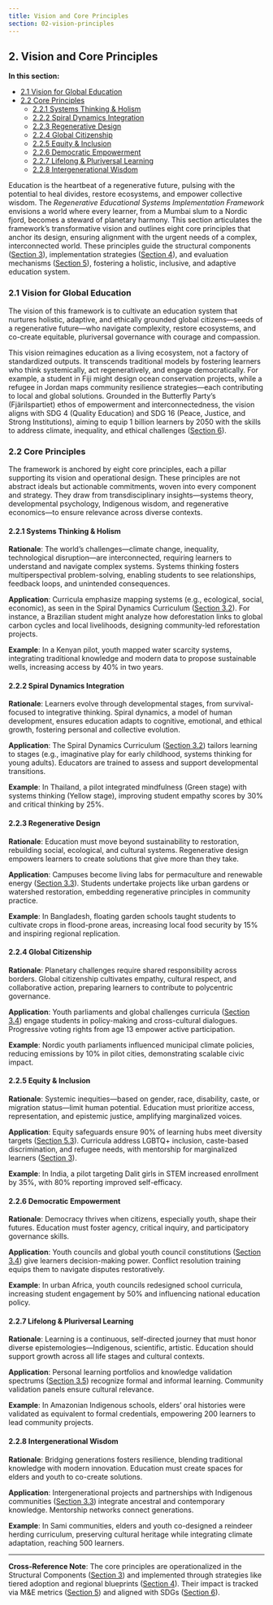 ```yaml
---
title: Vision and Core Principles
section: 02-vision-principles
---
```


## 2. Vision and Core Principles

**In this section:**
- [2.1 Vision for Global Education](#21-vision-for-global-education)
- [2.2 Core Principles](#22-core-principles)
  - [2.2.1 Systems Thinking & Holism](#221-systems-thinking--holism)
  - [2.2.2 Spiral Dynamics Integration](#222-spiral-dynamics-integration)
  - [2.2.3 Regenerative Design](#223-regenerative-design)
  - [2.2.4 Global Citizenship](#224-global-citizenship)
  - [2.2.5 Equity & Inclusion](#225-equity--inclusion)
  - [2.2.6 Democratic Empowerment](#226-democratic-empowerment)
  - [2.2.7 Lifelong & Pluriversal Learning](#227-lifelong--pluriversal-learning)
  - [2.2.8 Intergenerational Wisdom](#228-intergenerational-wisdom)

Education is the heartbeat of a regenerative future, pulsing with the potential to heal divides, restore ecosystems, and empower collective wisdom. The *Regenerative Educational Systems Implementation Framework* envisions a world where every learner, from a Mumbai slum to a Nordic fjord, becomes a steward of planetary harmony. This section articulates the framework’s transformative vision and outlines eight core principles that anchor its design, ensuring alignment with the urgent needs of a complex, interconnected world. These principles guide the structural components ([Section 3](/framework/docs/implementation/education#03-structural-components)), implementation strategies ([Section 4](/framework/docs/implementation/education#04-implementation-strategies)), and evaluation mechanisms ([Section 5](/framework/docs/implementation/education#05-monitoring-evaluation)), fostering a holistic, inclusive, and adaptive education system.

### <a id="21-vision-for-global-education"></a>2.1 Vision for Global Education
The vision of this framework is to cultivate an education system that nurtures holistic, adaptive, and ethically grounded global citizens—seeds of a regenerative future—who navigate complexity, restore ecosystems, and co-create equitable, pluriversal governance with courage and compassion.

This vision reimagines education as a living ecosystem, not a factory of standardized outputs. It transcends traditional models by fostering learners who think systemically, act regeneratively, and engage democratically. For example, a student in Fiji might design ocean conservation projects, while a refugee in Jordan maps community resilience strategies—each contributing to local and global solutions. Grounded in the Butterfly Party’s (Fjärilspartiet) ethos of empowerment and interconnectedness, the vision aligns with SDG 4 (Quality Education) and SDG 16 (Peace, Justice, and Strong Institutions), aiming to equip 1 billion learners by 2050 with the skills to address climate, inequality, and ethical challenges ([Section 6](/framework/docs/implementation/education#06-sdg-alignment)).

### <a id="22-core-principles"></a>2.2 Core Principles
The framework is anchored by eight core principles, each a pillar supporting its vision and operational design. These principles are not abstract ideals but actionable commitments, woven into every component and strategy. They draw from transdisciplinary insights—systems theory, developmental psychology, Indigenous wisdom, and regenerative economics—to ensure relevance across diverse contexts.

#### <a id="221-systems-thinking--holism"></a>2.2.1 Systems Thinking & Holism
**Rationale**: The world’s challenges—climate change, inequality, technological disruption—are interconnected, requiring learners to understand and navigate complex systems. Systems thinking fosters multiperspectival problem-solving, enabling students to see relationships, feedback loops, and unintended consequences.

**Application**: Curricula emphasize mapping systems (e.g., ecological, social, economic), as seen in the Spiral Dynamics Curriculum ([Section 3.2](/framework/docs/implementation/education#03-structural-components)). For instance, a Brazilian student might analyze how deforestation links to global carbon cycles and local livelihoods, designing community-led reforestation projects.

**Example**: In a Kenyan pilot, youth mapped water scarcity systems, integrating traditional knowledge and modern data to propose sustainable wells, increasing access by 40% in two years.

#### <a id="222-spiral-dynamics-integration"></a>2.2.2 Spiral Dynamics Integration
**Rationale**: Learners evolve through developmental stages, from survival-focused to integrative thinking. Spiral dynamics, a model of human development, ensures education adapts to cognitive, emotional, and ethical growth, fostering personal and collective evolution.

**Application**: The Spiral Dynamics Curriculum ([Section 3.2](/framework/docs/implementation/education#03-structural-components)) tailors learning to stages (e.g., imaginative play for early childhood, systems thinking for young adults). Educators are trained to assess and support developmental transitions.

**Example**: In Thailand, a pilot integrated mindfulness (Green stage) with systems thinking (Yellow stage), improving student empathy scores by 30% and critical thinking by 25%.

#### <a id="223-regenerative-design"></a>2.2.3 Regenerative Design
**Rationale**: Education must move beyond sustainability to restoration, rebuilding social, ecological, and cultural systems. Regenerative design empowers learners to create solutions that give more than they take.

**Application**: Campuses become living labs for permaculture and renewable energy ([Section 3.3](/framework/docs/implementation/education#03-structural-components)). Students undertake projects like urban gardens or watershed restoration, embedding regenerative principles in community practice.

**Example**: In Bangladesh, floating garden schools taught students to cultivate crops in flood-prone areas, increasing local food security by 15% and inspiring regional replication.

#### <a id="224-global-citizenship"></a>2.2.4 Global Citizenship
**Rationale**: Planetary challenges require shared responsibility across borders. Global citizenship cultivates empathy, cultural respect, and collaborative action, preparing learners to contribute to polycentric governance.

**Application**: Youth parliaments and global challenges curricula ([Section 3.4](/framework/docs/implementation/education#03-structural-components)) engage students in policy-making and cross-cultural dialogues. Progressive voting rights from age 13 empower active participation.

**Example**: Nordic youth parliaments influenced municipal climate policies, reducing emissions by 10% in pilot cities, demonstrating scalable civic impact.

#### <a id="225-equity--inclusion"></a>2.2.5 Equity & Inclusion
**Rationale**: Systemic inequities—based on gender, race, disability, caste, or migration status—limit human potential. Education must prioritize access, representation, and epistemic justice, amplifying marginalized voices.

**Application**: Equity safeguards ensure 90% of learning hubs meet diversity targets ([Section 5.3](/framework/docs/implementation/education#05-monitoring-evaluation)). Curricula address LGBTQ+ inclusion, caste-based discrimination, and refugee needs, with mentorship for marginalized learners ([Section 3](/framework/docs/implementation/education#03-structural-components)).

**Example**: In India, a pilot targeting Dalit girls in STEM increased enrollment by 35%, with 80% reporting improved self-efficacy.

#### <a id="226-democratic-empowerment"></a>2.2.6 Democratic Empowerment
**Rationale**: Democracy thrives when citizens, especially youth, shape their futures. Education must foster agency, critical inquiry, and participatory governance skills.

**Application**: Youth councils and global youth council constitutions ([Section 3.4](/framework/docs/implementation/education#03-structural-components)) give learners decision-making power. Conflict resolution training equips them to navigate disputes restoratively.

**Example**: In urban Africa, youth councils redesigned school curricula, increasing student engagement by 50% and influencing national education policy.

#### <a id="227-lifelong--pluriversal-learning"></a>2.2.7 Lifelong & Pluriversal Learning
**Rationale**: Learning is a continuous, self-directed journey that must honor diverse epistemologies—Indigenous, scientific, artistic. Education should support growth across all life stages and cultural contexts.

**Application**: Personal learning portfolios and knowledge validation spectrums ([Section 3.5](/framework/docs/implementation/education#03-structural-components)) recognize formal and informal learning. Community validation panels ensure cultural relevance.

**Example**: In Amazonian Indigenous schools, elders’ oral histories were validated as equivalent to formal credentials, empowering 200 learners to lead community projects.

#### <a id="228-intergenerational-wisdom"></a>2.2.8 Intergenerational Wisdom
**Rationale**: Bridging generations fosters resilience, blending traditional knowledge with modern innovation. Education must create spaces for elders and youth to co-create solutions.

**Application**: Intergenerational projects and partnerships with Indigenous communities ([Section 3.3](/framework/docs/implementation/education#03-structural-components)) integrate ancestral and contemporary knowledge. Mentorship networks connect generations.

**Example**: In Sami communities, elders and youth co-designed a reindeer herding curriculum, preserving cultural heritage while integrating climate adaptation, reaching 500 learners.

---

**Cross-Reference Note**: The core principles are operationalized in the Structural Components ([Section 3](/framework/docs/implementation/education#03-structural-components)) and implemented through strategies like tiered adoption and regional blueprints ([Section 4](/framework/docs/implementation/education#04-implementation-strategies)). Their impact is tracked via M&E metrics ([Section 5](/framework/docs/implementation/education#05-monitoring-evaluation)) and aligned with SDGs ([Section 6](/framework/docs/implementation/education#06-sdg-alignment)).
